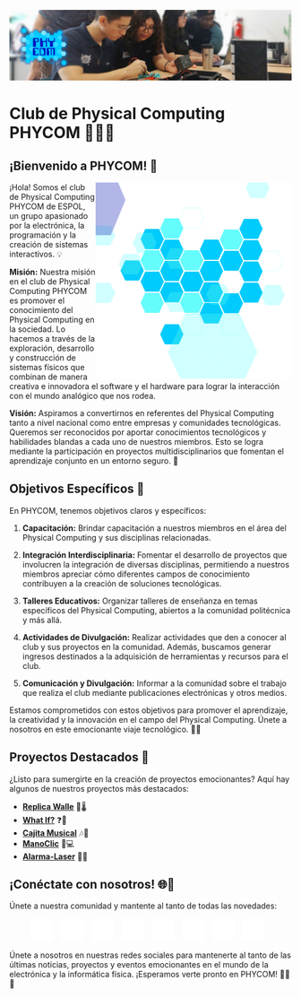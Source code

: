 ![Banner Phycom](src/Banner_Phycom.png)
# Club de Physical Computing PHYCOM 👨‍💻🤖

## ¡Bienvenido a PHYCOM! 🚀
<picture> <img align="right" src="src/Phycom_gif.gif" width = 350px></picture>
¡Hola! Somos el club de Physical Computing PHYCOM de ESPOL, un grupo apasionado por la electrónica, la programación y la creación de sistemas interactivos. 💡

**Misión:** Nuestra misión en el club de Physical Computing PHYCOM es promover el conocimiento del Physical Computing en la sociedad. Lo hacemos a través de la exploración, desarrollo y construcción de sistemas físicos que combinan de manera creativa e innovadora el software y el hardware para lograr la interacción con el mundo analógico que nos rodea.

**Visión:** Aspiramos a convertirnos en referentes del Physical Computing tanto a nivel nacional como entre empresas y comunidades tecnológicas. Queremos ser reconocidos por aportar conocimientos tecnológicos y habilidades blandas a cada uno de nuestros miembros. Esto se logra mediante la participación en proyectos multidisciplinarios que fomentan el aprendizaje conjunto en un entorno seguro. 🔮

## Objetivos Específicos 🎯

En PHYCOM, tenemos objetivos claros y específicos:

1. **Capacitación:** Brindar capacitación a nuestros miembros en el área del Physical Computing y sus disciplinas relacionadas.

2. **Integración Interdisciplinaria:** Fomentar el desarrollo de proyectos que involucren la integración de diversas disciplinas, permitiendo a nuestros miembros apreciar cómo diferentes campos de conocimiento contribuyen a la creación de soluciones tecnológicas.

3. **Talleres Educativos:** Organizar talleres de enseñanza en temas específicos del Physical Computing, abiertos a la comunidad politécnica y más allá.

4. **Actividades de Divulgación:** Realizar actividades que den a conocer al club y sus proyectos en la comunidad. Además, buscamos generar ingresos destinados a la adquisición de herramientas y recursos para el club.

5. **Comunicación y Divulgación:** Informar a la comunidad sobre el trabajo que realiza el club mediante publicaciones electrónicas y otros medios.

Estamos comprometidos con estos objetivos para promover el aprendizaje, la creatividad y la innovación en el campo del Physical Computing. Únete a nosotros en este emocionante viaje tecnológico. 🤖💡

## Proyectos Destacados 🚀

¿Listo para sumergirte en la creación de proyectos emocionantes? Aquí hay algunos de nuestros proyectos más destacados:

- [**Replica Walle**](https://github.com/PhycomEspol/Replica_Wall-e) 🌿🌡️
- [**What If?**](https://github.com/PhycomEspol/What-If) ❓️🤔
- [**Cajita Musical**](https://github.com/PhycomEspol/Cajita-Musical) 🎶🎹
- [**ManoClic**](https://github.com/PhycomEspol/ClicManos) 👀💻
- [**Alarma-Laser**](https://github.com/PhycomEspol/Alarma-Laser) 💎🔐

## ¡Conéctate con nosotros! 🌐🤝

Únete a nuestra comunidad y mantente al tanto de todas las novedades:

<div align='center'>
  <a href="https://instagram.com/phycom_espol" target="_blank" style="display: inline-block; margin-right: 10px;">
    <img src="src/Botones-redes/1.png" width = 40px/>
  </a>

  <a href="https://www.facebook.com/PhycomEspol" target="_blank" style="display: inline-block; margin-right: 10px;">
    <img src="src/Botones-redes/2.png" width = 40px/>
  </a>

  <a href="https://x.com/Phycom_Espol" target="_blank" style="display: inline-block; margin-right: 10px;">
    <img src="src/Botones-redes/3.png" width = 40px/>
  </a>

  <a href="https://www.linkedin.com/company/93796386/admin/feed/posts/" target="_blank" style="display: inline-block; margin-right: 10px;">
    <img src="src/Botones-redes/4.png" width = 40px/>
  </a>

  <a href="https://api.whatsapp.com/send?phone=593963636947" target="_blank" style="display: inline-block; margin-right: 10px;">
    <img src="src/Botones-redes/5.png" width = 40px/>
  </a>

  <a href="https://www.youtube.com/channel/UC_zI_V0cADOuZmmXiSyyTZA" target="_blank" style="display: inline-block; margin-right: 10px;">
    <img src="src/Botones-redes/6.png" width = 40px/>
  </a>

  <a href="https://tiktok.com/@phycom_espol" target="_blank" style="display: inline-block; margin-right: 10px;">
    <img src="src/Botones-redes/9.png" width = 40px/>
  </a>

  <a href="https://linktr.ee/phycom" target="_blank" style="display: inline-block; margin-right: 10px;">
    <img src="src/Botones-redes/10.png" width = 40px/>
  </a>
</div>


Únete a nosotros en nuestras redes sociales para mantenerte al tanto de las últimas noticias, proyectos y eventos emocionantes en el mundo de la electrónica y la informática física. ¡Esperamos verte pronto en PHYCOM! 🤝🤖🔌

